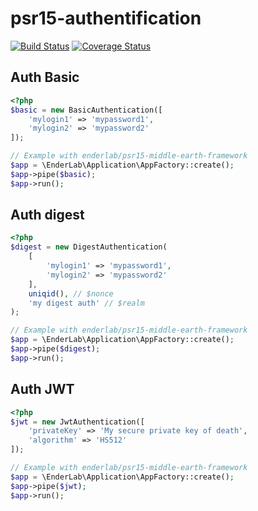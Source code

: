 # psr15-authentification

[![Build Status](https://travis-ci.org/ender9108/middle-earth-authentification.svg?branch=master)](https://travis-ci.org/ender9108/middle-earth-authentification)
[![Coverage Status](https://coveralls.io/repos/github/ender9108/middle-earth-authentification/badge.svg?branch=master)](https://coveralls.io/github/ender9108/middle-earth-authentification?branch=master)

## Auth Basic
```php
<?php
$basic = new BasicAuthentication([
    'mylogin1' => 'mypassword1',
    'mylogin2' => 'mypassword2'
]);

// Example with enderlab/psr15-middle-earth-framework
$app = \EnderLab\Application\AppFactory::create();
$app->pipe($basic);
$app->run();
```

## Auth digest
```php
<?php
$digest = new DigestAuthentication(
    [
        'mylogin1' => 'mypassword1',
        'mylogin2' => 'mypassword2'
    ],
    uniqid(), // $nonce
    'my digest auth' // $realm
);

// Example with enderlab/psr15-middle-earth-framework
$app = \EnderLab\Application\AppFactory::create();
$app->pipe($digest);
$app->run();
```

## Auth JWT
```php
<?php
$jwt = new JwtAuthentication([
    'privateKey' => 'My secure private key of death',
    'algorithm' => 'HS512'
]);

// Example with enderlab/psr15-middle-earth-framework
$app = \EnderLab\Application\AppFactory::create();
$app->pipe($jwt);
$app->run();
```